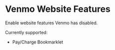 # Venmo Website Features
Enable website features Venmo has disabled.

Currently supported:
* Pay/Charge Bookmarklet
